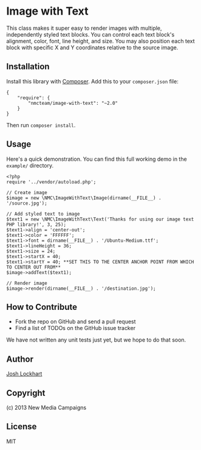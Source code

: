# Image with Text

This class makes it super easy to render images with multiple, independently styled
text blocks. You can control each text block's alignment, color, font, line height, and size.
You may also position each text block with specific X and Y coordinates relative to the
source image.

## Installation

Install this library with [Composer](http://getcomposer.org). Add this to your `composer.json` file:

    {
        "require": {
            "nmcteam/image-with-text": "~2.0"
        }
    }

Then run `composer install`.

## Usage

Here's a quick demonstration. You can find this full working demo in the `example/`
directory.

    <?php
    require '../vendor/autoload.php';

    // Create image
    $image = new \NMC\ImageWithText\Image(dirname(__FILE__) . '/source.jpg');

    // Add styled text to image
    $text1 = new \NMC\ImageWithText\Text('Thanks for using our image text PHP library!', 3, 25);
    $text1->align = 'center-out';
    $text1->color = 'FFFFFF';
    $text1->font = dirname(__FILE__) . '/Ubuntu-Medium.ttf';
    $text1->lineHeight = 36;
    $text1->size = 24;
    $text1->startX = 40;
    $text1->startY = 40; **SET THIS TO THE CENTER ANCHOR POINT FROM WHICH TO CENTER OUT FROM**
    $image->addText($text1);

    // Render image
    $image->render(dirname(__FILE__) . '/destination.jpg');


## How to Contribute

* Fork the repo on GitHub and send a pull request
* Find a list of TODOs on the GitHub issue tracker

We have not written any unit tests just yet, but we hope to do that soon.

## Author

[Josh Lockhart](http://www.newmediacampaigns.com/about/team/josh-lockhart)

## Copyright

(c) 2013 New Media Campaigns

## License

MIT
